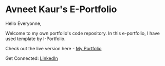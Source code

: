 # Avneet Kaur's E-Portfolio

Hello Everyonne,

Welcome to my own portfolio's code repository. In this e-portfolio, I have used template by I-Portfolio.

Check out the live version here - [My Portfolio](https://avi-k-dua.github.io/)

Get Connected: [LinkedIn](https://www.linkedin.com/in/avneet-kaur-dua/)

